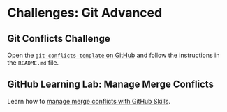 # Challenges: Git Advanced

## Git Conflicts Challenge

Open the
[`git-conflicts-template` on GitHub](https://github.com/spicedacademy/fs-git-conflicts-template#readme)
and follow the instructions in the `README.md` file.

## GitHub Learning Lab: Manage Merge Conflicts

Learn how to [manage merge conflicts with GitHub Skills](https://github.com/skills/resolve-merge-conflicts).
